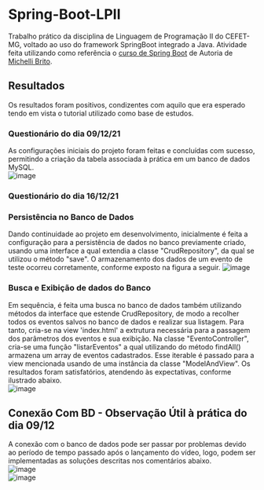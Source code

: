 # Spring-Boot-LPII
Trabalho prático da disciplina de Linguagem de Programação II do CEFET-MG, voltado ao uso do framework SpringBoot integrado a Java. 
Atividade feita utilizando como referência o [curso de Spring Boot](https://www.youtube.com/watch?v=OHn1jLHGptw&list=PL8iIphQOyG-DHLpEx1TPItqJamy08fs1D) de Autoria de [Michelli Brito](https://github.com/MichelliBrito).

## Resultados
Os resultados foram positivos, condizentes com aquilo que era esperado tendo em vista o tutorial utilizado como base de estudos. 
### Questionário do dia 09/12/21  
As configurações iniciais do projeto foram feitas e concluídas com sucesso, permitindo a criação da tabela associada à prática em um banco de dados MySQL.    
![image](https://user-images.githubusercontent.com/51242342/146487219-f267ecde-0628-4bc4-9546-e7ecafb0c31f.png)

### Questionário do dia 16/12/21  
### Persistência no Banco de Dados
Dando continuidade ao projeto em desenvolvimento, inicialmente é feita a configuração para a persistência de dados no banco previamente criado, usando uma interface a qual extendia a classe "CrudRepository", da qual se utilizou o método "save". O armazenamento dos dados de um evento de teste ocorreu corretamente, conforme exposto na figura a seguir. ![image](https://user-images.githubusercontent.com/51242342/148601137-bffee10f-0547-4ca0-975f-a6ee657d73e8.png)

### Busca e Exibição de dados do Banco  
Em sequência, é feita uma busca no banco de dados também utilizando métodos da interface que estende CrudRepository, de modo a recolher todos os eventos salvos no banco de dados e realizar sua listagem. Para tanto, cria-se na view 'index.html' a extrutura necessária para a passagem dos parâmetros dos eventos e sua exibição. Na classe "EventoController", cria-se uma função "listarEventos" a qual utilizando do método findAll() armazena um array de eventos cadastrados. Esse iterable é passado para a view mencionada usando de uma instância da classe "ModelAndView". Os resultados foram satisfatórios, atendendo às expectativas, conforme ilustrado abaixo.  
![image](https://user-images.githubusercontent.com/51242342/148605717-af862767-7b71-40e0-b57f-0cec9ae2ea8d.png)


## Conexão Com BD - Observação Útil à prática do dia 09/12
A conexão com o banco de dados pode ser passar por problemas devido ao período de tempo passado após o lançamento do vídeo, logo, podem ser implementadas as soluções descritas nos comentários abaixo.  
![image](https://user-images.githubusercontent.com/51242342/146487290-320f8064-62d1-4713-8199-617ec1923a27.png)  
![image](https://user-images.githubusercontent.com/51242342/146487391-0fb00692-356d-47b6-8470-a0a3bd002e1c.png)  
